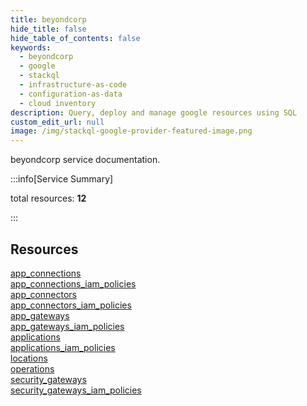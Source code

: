 ```yaml
---
title: beyondcorp
hide_title: false
hide_table_of_contents: false
keywords:
  - beyondcorp
  - google
  - stackql
  - infrastructure-as-code
  - configuration-as-data
  - cloud inventory
description: Query, deploy and manage google resources using SQL
custom_edit_url: null
image: /img/stackql-google-provider-featured-image.png
---
```


beyondcorp service documentation.

:::info[Service Summary]

total resources: __12__  

:::

## Resources
<div class="row">
<div class="providerDocColumn">
<a href="/services/beyondcorp/app_connections/">app_connections</a><br />
<a href="/services/beyondcorp/app_connections_iam_policies/">app_connections_iam_policies</a><br />
<a href="/services/beyondcorp/app_connectors/">app_connectors</a><br />
<a href="/services/beyondcorp/app_connectors_iam_policies/">app_connectors_iam_policies</a><br />
<a href="/services/beyondcorp/app_gateways/">app_gateways</a><br />
<a href="/services/beyondcorp/app_gateways_iam_policies/">app_gateways_iam_policies</a>
</div>
<div class="providerDocColumn">
<a href="/services/beyondcorp/applications/">applications</a><br />
<a href="/services/beyondcorp/applications_iam_policies/">applications_iam_policies</a><br />
<a href="/services/beyondcorp/locations/">locations</a><br />
<a href="/services/beyondcorp/operations/">operations</a><br />
<a href="/services/beyondcorp/security_gateways/">security_gateways</a><br />
<a href="/services/beyondcorp/security_gateways_iam_policies/">security_gateways_iam_policies</a>
</div>
</div>